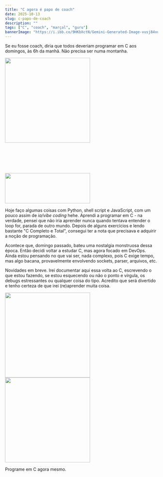 ```yaml
---
title: "C agora é papo de coach"
date: 2025-10-13
slug: c-papo-de-coach
description: ""
tags: ["C", "coach", "marçal", "guru"]
bannerImage: "https://i.ibb.co/9HKbXctN/Gemini-Generated-Image-vusj84vusj84vusj.png"
---
```



Se eu fosse coach, diria que todos deveriam programar em C aos domingos, às 6h da manhã. Não precisa ser numa montanha.

<div class="imgcrd">
<img src="https://i.ibb.co/gLhTRJB0/c.jpg" width=280px/>
<img style="height: 100px; margin-top: 100px;" src="https://media.licdn.com/dms/image/v2/D4D12AQE80QiJNLEeXg/article-cover_image-shrink_720_1280/article-cover_image-shrink_720_1280/0/1719225630721?e=1762387200&v=beta&t=2bcUS0sswea3aMBB3mjVvOPuUJ-Vfu5tVpfcC80AFAc" width=280px />
</div>

Hoje faço algumas coisas com Python, shell script e JavaScript, com um pouco assim de *ia/vibe coding* hehe. Aprendi a programar em C - na verdade, pensei que não iria aprender nunca quando tentava entender o loop for, parada de outro mundo. Depois de alguns exercícios e lendo bastante "C Completo e Total", consegui ter a nota que precisava e adquirir a noção de programação.

Acontece que, domingo passado, bateu uma nostalgia monstruosa dessa época. Então decidi voltar a estudar C, mas agora focado em DevOps. Ainda estou pensando no que vai ser, nada complexo, pois C exige tempo, mas algo bacana, provavelmente envolvendo sockets, parser, arquivos, etc.

Novidades em breve. Irei documentar aqui essa volta ao C, escrevendo o que estou fazendo, se estou esquecendo ou não o ponto e vírgula, os debugs estressantes ou qualquer coisa do tipo. Acredito que será divertido e tenho certeza de que irei (re)aprender muita coisa.

<div class="imgcrd">
<img src="https://i.redd.it/v6qmjzfxcub31.jpg" width=280px />
<img src="https://i.programmerhumor.io/2022/01/programmerhumor-io-programming-memes-backend-memes-6a5086f584986e7.png" width=280px />
</div>

Programe em C agora mesmo.
